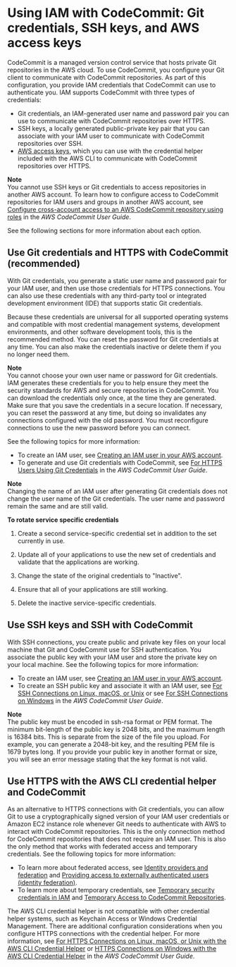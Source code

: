 # Using IAM with CodeCommit: Git credentials, SSH keys, and AWS access keys<a name="id_credentials_ssh-keys"></a>

CodeCommit is a managed version control service that hosts private Git repositories in the AWS cloud\. To use CodeCommit, you configure your Git client to communicate with CodeCommit repositories\. As part of this configuration, you provide IAM credentials that CodeCommit can use to authenticate you\. IAM supports CodeCommit with three types of credentials:
+ Git credentials, an IAM\-generated user name and password pair you can use to communicate with CodeCommit repositories over HTTPS\.
+ SSH keys, a locally generated public\-private key pair that you can associate with your IAM user to communicate with CodeCommit repositories over SSH\.
+  [AWS access keys](id_credentials_access-keys.md), which you can use with the credential helper included with the AWS CLI to communicate with CodeCommit repositories over HTTPS\.

**Note**  
You cannot use SSH keys or Git credentials to access repositories in another AWS account\. To learn how to configure access to CodeCommit repositories for IAM users and groups in another AWS account, see [Configure cross\-account access to an AWS CodeCommit repository using roles](https://docs.aws.amazon.com/codecommit/latest/userguide/cross-account.html) in the *AWS CodeCommit User Guide*\.

See the following sections for more information about each option\. 

## Use Git credentials and HTTPS with CodeCommit \(recommended\)<a name="git-credentials-code-commit"></a>

With Git credentials, you generate a static user name and password pair for your IAM user, and then use those credentials for HTTPS connections\. You can also use these credentials with any third\-party tool or integrated development environment \(IDE\) that supports static Git credentials\.

Because these credentials are universal for all supported operating systems and compatible with most credential management systems, development environments, and other software development tools, this is the recommended method\. You can reset the password for Git credentials at any time\. You can also make the credentials inactive or delete them if you no longer need them\.

**Note**  
You cannot choose your own user name or password for Git credentials\. IAM generates these credentials for you to help ensure they meet the security standards for AWS and secure repositories in CodeCommit\. You can download the credentials only once, at the time they are generated\. Make sure that you save the credentials in a secure location\. If necessary, you can reset the password at any time, but doing so invalidates any connections configured with the old password\. You must reconfigure connections to use the new password before you can connect\.

See the following topics for more information: 
+ To create an IAM user, see [Creating an IAM user in your AWS account](id_users_create.md)\. 
+ To generate and use Git credentials with CodeCommit, see [For HTTPS Users Using Git Credentials](https://docs.aws.amazon.com/codecommit/latest/userguide/setting-up-gc.html) in the *AWS CodeCommit User Guide*\. 

**Note**  
Changing the name of an IAM user after generating Git credentials does not change the user name of the Git credentials\. The user name and password remain the same and are still valid\. 

**To rotate service specific credentials**

1. Create a second service\-specific credential set in addition to the set currently in use\.

1. Update all of your applications to use the new set of credentials and validate that the applications are working\.

1. Change the state of the original credentials to "Inactive"\.

1. Ensure that all of your applications are still working\.

1. Delete the inactive service\-specific credentials\.

## Use SSH keys and SSH with CodeCommit<a name="ssh-keys-code-commit"></a>

With SSH connections, you create public and private key files on your local machine that Git and CodeCommit use for SSH authentication\. You associate the public key with your IAM user and store the private key on your local machine\. See the following topics for more information: 
+ To create an IAM user, see [Creating an IAM user in your AWS account](id_users_create.md)\. 
+ To create an SSH public key and associate it with an IAM user, see [For SSH Connections on Linux, macOS, or Unix](https://docs.aws.amazon.com/codecommit/latest/userguide/setting-up-ssh-unixes.html) or see [For SSH Connections on Windows](https://docs.aws.amazon.com/codecommit/latest/userguide/setting-up-ssh-windows.html) in the *AWS CodeCommit User Guide*\. 

**Note**  
The public key must be encoded in ssh\-rsa format or PEM format\. The minimum bit\-length of the public key is 2048 bits, and the maximum length is 16384 bits\. This is separate from the size of the file you upload\. For example, you can generate a 2048\-bit key, and the resulting PEM file is 1679 bytes long\. If you provide your public key in another format or size, you will see an error message stating that the key format is not valid\.

## Use HTTPS with the AWS CLI credential helper and CodeCommit<a name="access-keys-code-commit"></a>

As an alternative to HTTPS connections with Git credentials, you can allow Git to use a cryptographically signed version of your IAM user credentials or Amazon EC2 instance role whenever Git needs to authenticate with AWS to interact with CodeCommit repositories\. This is the only connection method for CodeCommit repositories that does not require an IAM user\. This is also the only method that works with federated access and temporary credentials\. See the following topics for more information:
+ To learn more about federated access, see [Identity providers and federation](id_roles_providers.md) and [Providing access to externally authenticated users \(identity federation\)](id_roles_common-scenarios_federated-users.md)\. 
+ To learn more about temporary credentials, see [Temporary security credentials in IAM](id_credentials_temp.md) and [Temporary Access to CodeCommit Repositories](https://docs.aws.amazon.com/codecommit/latest/userguide/temporary-access.html)\. 

The AWS CLI credential helper is not compatible with other credential helper systems, such as Keychain Access or Windows Credential Management\. There are additional configuration considerations when you configure HTTPS connections with the credential helper\. For more information, see [For HTTPS Connections on Linux, macOS, or Unix with the AWS CLI Credential Helper](https://docs.aws.amazon.com/codecommit/latest/userguide/setting-up-https-unixes.html) or [HTTPS Connections on Windows with the AWS CLI Credential Helper](https://docs.aws.amazon.com/codecommit/latest/userguide/setting-up-https-windows.html) in the *AWS CodeCommit User Guide*\.